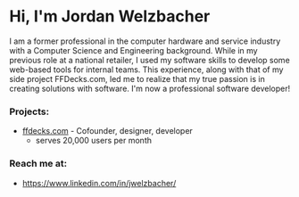 # Hi, I'm Jordan Welzbacher

I am a former professional in the computer hardware and service industry with a Computer Science and Engineering background. While in my previous role at a national retailer, I used my software skills to develop some web-based tools for internal teams. This experience, along with that of my side project FFDecks.com, led me to realize that my true passion is in creating solutions with software. I'm now a professional software developer!

### Projects:
 - [ffdecks.com](https://ffdecks.com/) - Cofounder, designer, developer
   - serves 20,000 users per month
 
### Reach me at:
 - https://www.linkedin.com/in/jwelzbacher/

<!---
jordanwelzbacher/jordanwelzbacher is a ✨ special ✨ repository because its `README.md` (this file) appears on your GitHub profile.
You can click the Preview link to take a look at your changes.
--->

